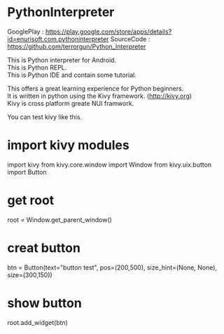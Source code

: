 # PythonInterpreter

GooglePlay : https://play.google.com/store/apps/details?id=enurisoft.com.pythoninterpreter
SourceCode : https://github.com/terrorgun/Python_Interpreter

This is Python interpreter for Android.  
This is Python REPL.  
This is Python IDE and contain some tutorial.  

This offers a great learning experience for Python beginners.  
It is written in python using the Kivy framework. (http://kivy.org)  
Kivy is cross platform greate NUI framwork.  

You can test kivy like this.

  # import kivy modules
  import kivy
  from kivy.core.window import Window
  from kivy.uix.button import Button

  # get root
  root = Window.get_parent_window()

  # creat button
  btn = Button(text="button test", pos=(200,500), size_hint=(None, None), size=(300,150))

  # show button
  root.add_widget(btn)
